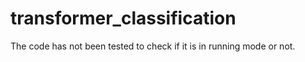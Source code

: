 # transformer_classification
The code has not been tested to check if it is in running mode or not.
